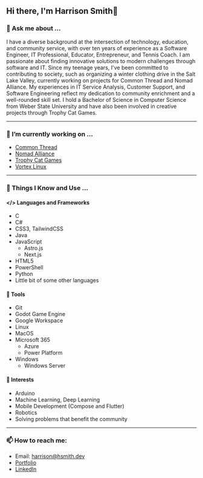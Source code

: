 ## Hi there, I'm Harrison Smith👋

### 💬 Ask me about ...
I have a diverse background at the intersection of technology, education, and community service, with over ten years of experience as a Software Engineer, IT Professional, Educator, Entrepreneur, and Tennis Coach. I am passionate about finding innovative solutions to modern challenges through software and IT. Since my teenage years, I've been committed to contributing to society, such as organizing a winter clothing drive in the Salt Lake Valley, currently working on projects for Common Thread and Nomad Alliance. My experiences in IT Service Analysis, Customer Support, and Software Engineering reflect my dedication to community enrichment and a well-rounded skill set. I hold a Bachelor of Science in Computer Science from Weber State University and have also been involved in creative projects through Trophy Cat Games.
<hr>

### 🔭 I’m currently working on ...
- [Common Thread](https://commonthreadut.com)
- [Nomad Alliance](https://nomadalliance.org)
- [Trophy Cat Games](https://trophycat.games)
- [Vortex Linux](https://github.com/Vortex-Linux)
<hr>

### 🧠 Things I Know and Use ...
#### </> Languages and Frameworks
- C
- C#
- CSS3, TailwindCSS
- Java
- JavaScript
  - Astro.js
  - Next.js
- HTML5
- PowerShell
- Python
- Little bit of some other languages

#### 🔧 Tools
- Git
- Godot Game Engine
- Google Workspace
- Linux
- MacOS
- Microsoft 365
  - Azure
  - Power Platform
- Windows
  - Windows Server
 
#### 🧐 Interests
- Arduino
- Machine Learning, Deep Learning
- Mobile Development (Compose and Flutter)
- Robotics
- Solving problems that benefit the community
<hr>

### 📫 How to reach me: 
- Email: [harrison@hsmith.dev](mailto://harrison@hsmith.dev)
- [Portfolio](harrisonsmith.dev)
- [LinkedIn](https://linkedin.com/in/hsmith-dev)

